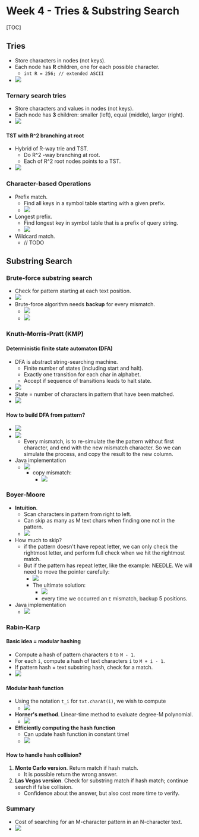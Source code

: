 # Week 4 - Tries & Substring Search

\[TOC\]

## Tries

* Store characters in nodes \(not keys\).
* Each node has **R** children, one for each possible character.
  * `int R = 256; // extended ASCII`
* ![](../.gitbook/assets/15450063487090.jpg)

### Ternary search tries

* Store characters and values in nodes \(not keys\).
* Each node has **3** children: smaller \(left\), equal \(middle\), larger \(right\).
* ![](../.gitbook/assets/15450069948192.jpg)

#### TST with R^2 branching at root

* Hybrid of R-way trie and TST.
  * Do R^2 -way branching at root.
  * Each of R^2 root nodes points to a TST.
* ![](../.gitbook/assets/15450072105593.jpg)

### Character-based Operations

* Prefix match.
  * Find all keys in a symbol table starting with a given prefix.
  * ![](../.gitbook/assets/15450074670385.jpg)
* Longest prefix.
  * Find longest key in symbol table that is a prefix of query string.
  * ![](../.gitbook/assets/15450076011107.jpg)
* Wildcard match.
  * // TODO

## Substring Search

### Brute-force substring search

* Check for pattern starting at each text position.
* ![](../.gitbook/assets/15450077666182.jpg)
* Brute-force algorithm needs **backup** for every mismatch.
  * ![](../.gitbook/assets/15450078113176.jpg)
  * ![](../.gitbook/assets/15450078456229.jpg)

### Knuth-Morris-Pratt \(KMP\)

#### Deterministic ﬁnite state automaton \(DFA\)

* DFA is abstract string-searching machine.
  * Finite number of states \(including start and halt\). 
  * Exactly one transition for each char in alphabet. 
  * Accept if sequence of transitions leads to halt state.
* ![](../.gitbook/assets/15450079972578.jpg)
* State = number of characters in pattern that have been matched.
* ![](../.gitbook/assets/15450081515164.jpg)

#### How to build DFA from pattern?

* ![](../.gitbook/assets/15450184526200.jpg)
* ![](../.gitbook/assets/15450148108106.jpg)
  * Every mismatch, is to re-simulate the the pattern without first character, and end with the new mismatch character. So we can simulate the process, and copy the result to the new column.
* Java implementation
  * ![](../.gitbook/assets/15450148564532.jpg)
    * copy mismatch: 
      * ![](../.gitbook/assets/15450201509853.jpg)

### Boyer-Moore

* **Intuition**.
  * Scan characters in pattern from right to left.
  * Can skip as many as M text chars when finding one not in the pattern.
  * ![](../.gitbook/assets/15450094103139.jpg)
* How much to skip?
  * if the pattern doesn't have repeat letter, we can only check the rightmost letter, and perform full check when we hit the rightmost match.
  * But if the pattern has repeat letter, like the example: NEEDLE. We will need to move the pointer carefully:
    * ![](../.gitbook/assets/15450145710882.jpg)
    * The ultimate solution:
      * ![](../.gitbook/assets/15450146025670.jpg)
      * every time we occurred an `E` mismatch, backup 5 positions.
* Java implementation
  * ![](../.gitbook/assets/15450146913445.jpg)

### Rabin-Karp

#### Basic idea = modular hashing

* Compute a hash of pattern characters `0` to `M - 1`.
* For each `i`, compute a hash of text characters `i` to `M + i - 1`. 
* If pattern hash = text substring hash, check for a match.
* ![](../.gitbook/assets/15450086180197.jpg)

#### Modular hash function

* Using the notation `t_i` for `txt.charAt(i)`, we wish to compute
  * ![](../.gitbook/assets/15450089079063.jpg)
* **Horner's method**. Linear-time method to evaluate degree-M polynomial.
  * ![](../.gitbook/assets/15450089623754.jpg)
* **Efficiently computing the hash function**
  * Can update hash function in constant time!
  * ![](../.gitbook/assets/15450090056983.jpg)

#### How to handle hash collision?

1. **Monte Carlo version**. Return match if hash match.
   * It is possible return the wrong answer.
2. **Las Vegas version**. Check for substring match if hash match; continue search if false collision.
   * Confidence about the answer, but also cost more time to verify.

### Summary

* Cost of searching for an M-character pattern in an N-character text.
* ![](../.gitbook/assets/15450084388469.jpg)

